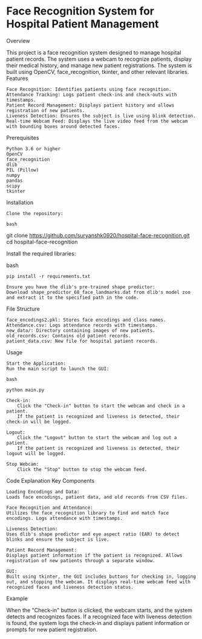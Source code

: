 # Face Recognition System for Hospital Patient Management

Overview

This project is a face recognition system designed to manage hospital patient records. The system uses a webcam to recognize patients, display their medical history, and manage new patient registrations. The system is built using OpenCV, face_recognition, tkinter, and other relevant libraries.
Features

    Face Recognition: Identifies patients using face recognition.
    Attendance Tracking: Logs patient check-ins and check-outs with timestamps.
    Patient Record Management: Displays patient history and allows registration of new patients.
    Liveness Detection: Ensures the subject is live using blink detection.
    Real-time Webcam Feed: Displays the live video feed from the webcam with bounding boxes around detected faces.

Prerequisites

    Python 3.6 or higher
    OpenCV
    face_recognition
    dlib
    PIL (Pillow)
    numpy
    pandas
    scipy
    tkinter

Installation

    Clone the repository:

    bash

git clone https://github.com/suryanshk0920/hospital-face-recognition.git
cd hospital-face-recognition

Install the required libraries:

bash

    pip install -r requirements.txt

    Ensure you have the dlib's pre-trained shape predictor:
    Download shape_predictor_68_face_landmarks.dat from dlib's model zoo and extract it to the specified path in the code.

File Structure

    face_encodings2.pkl: Stores face encodings and class names.
    Attendance.csv: Logs attendance records with timestamps.
    new_data/: Directory containing images of new patients.
    old_records.csv: Contains old patient records.
    patient_data.csv: New file for hospital patient records.

Usage

    Start the Application:
    Run the main script to launch the GUI:

    bash

    python main.py

    Check-in:
        Click the "Check-in" button to start the webcam and check in a patient.
        If the patient is recognized and liveness is detected, their check-in will be logged.

    Logout:
        Click the "Logout" button to start the webcam and log out a patient.
        If the patient is recognized and liveness is detected, their logout will be logged.

    Stop Webcam:
        Click the "Stop" button to stop the webcam feed.

Code Explanation
Key Components

    Loading Encodings and Data:
    Loads face encodings, patient data, and old records from CSV files.

    Face Recognition and Attendance:
    Utilizes the face_recognition library to find and match face encodings. Logs attendance with timestamps.

    Liveness Detection:
    Uses dlib's shape predictor and eye aspect ratio (EAR) to detect blinks and ensure the subject is live.

    Patient Record Management:
    Displays patient information if the patient is recognized. Allows registration of new patients through a separate window.

    GUI:
    Built using tkinter, the GUI includes buttons for checking in, logging out, and stopping the webcam. It displays real-time webcam feed with recognized faces and liveness detection status.

Example

When the "Check-in" button is clicked, the webcam starts, and the system detects and recognizes faces. If a recognized face with liveness detection is found, the system logs the check-in and displays patient information or prompts for new patient registration.

